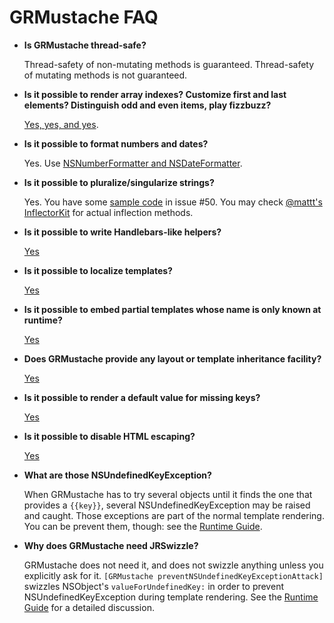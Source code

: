 GRMustache FAQ
==============

- **Is GRMustache thread-safe?**
    
    Thread-safety of non-mutating methods is guaranteed. Thread-safety of mutating methods is not guaranteed.

- **Is it possible to render array indexes? Customize first and last elements? Distinguish odd and even items, play fizzbuzz?**
    
    [Yes, yes, and yes](standard_library.md#each).

- **Is it possible to format numbers and dates?**
    
    Yes. Use [NSNumberFormatter and NSDateFormatter](NSFormatter.md).

- **Is it possible to pluralize/singularize strings?**
    
    Yes. You have some [sample code](https://github.com/groue/GRMustache/issues/50#issuecomment-16197912) in issue #50. You may check [@mattt's InflectorKit](https://github.com/mattt/InflectorKit) for actual inflection methods.

- **Is it possible to write Handlebars-like helpers?**
    
    [Yes](rendering_objects.md#example-a-handlebarsjs-helper)

- **Is it possible to localize templates?**

    [Yes](standard_library.md#localize)

- **Is it possible to embed partial templates whose name is only known at runtime?**

    [Yes](rendering_objects.md)

- **Does GRMustache provide any layout or template inheritance facility?**
    
    [Yes](template_inheritance.md)

- **Is it possible to render a default value for missing keys?**

    [Yes](view_model.md#default-values)

- **Is it possible to disable HTML escaping?**

    [Yes](html_vs_text.md)

- **What are those NSUndefinedKeyException?**

    When GRMustache has to try several objects until it finds the one that provides a `{{key}}`, several NSUndefinedKeyException may be raised and caught. Those exceptions are part of the normal template rendering. You can be prevent them, though: see the [Runtime Guide](runtime.md#detailed-description-of-grmustache-handling-of-valueforkey).

- **Why does GRMustache need JRSwizzle?**

    GRMustache does not need it, and does not swizzle anything unless you explicitly ask for it. `[GRMustache preventNSUndefinedKeyExceptionAttack]` swizzles NSObject's `valueForUndefinedKey:` in order to prevent NSUndefinedKeyException during template rendering. See the [Runtime Guide](runtime.md#detailed-description-of-grmustache-handling-of-valueforkey) for a detailed discussion.


